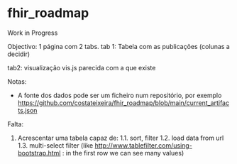 # fhir_roadmap

Work in Progress

Objectivo: 
1 página com 2 tabs. 
tab 1: Tabela com as publicações (colunas a decidir)

tab2: visualização vis.js parecida com a que existe


Notas:

* A fonte dos dados pode ser um ficheiro num repositório,  por exemplo
https://github.com/costateixeira/fhir_roadmap/blob/main/current_artifacts.json


Falta:


1. Acrescentar uma tabela capaz de:
1.1. sort, filter
1.2. load data from url
1.3. multi-select filter (like http://www.tablefilter.com/using-bootstrap.html : in the first row we can see many values)
